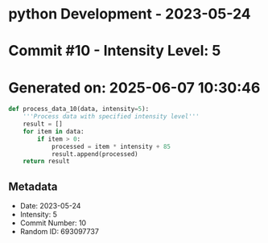 ﻿# python Development - 2023-05-24
# Commit #10 - Intensity Level: 5
# Generated on: 2025-06-07 10:30:46
```python
def process_data_10(data, intensity=5):
    '''Process data with specified intensity level'''
    result = []
    for item in data:
        if item > 0:
            processed = item * intensity + 85
            result.append(processed)
    return result
```
## Metadata
- Date: 2023-05-24
- Intensity: 5
- Commit Number: 10
- Random ID: 693097737
